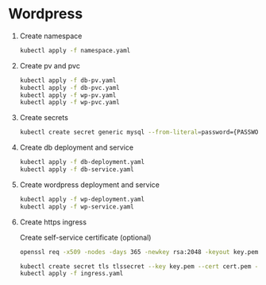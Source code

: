 # Wordpress

1. Create namespace

    ```bash
    kubectl apply -f namespace.yaml
    ```

2. Create pv and pvc

    ```bash
    kubectl apply -f db-pv.yaml
    kubectl apply -f db-pvc.yaml
    kubectl apply -f wp-pv.yaml
    kubectl apply -f wp-pvc.yaml
    ```

3. Create secrets

    ```bash
    kubectl create secret generic mysql --from-literal=password={PASSWORD} -n=wordpress
    ```

4. Create db deployment and service

    ```bash
    kubectl apply -f db-deployment.yaml
    kubectl apply -f db-service.yaml
    ```

5. Create wordpress deployment and service

    ```bash
    kubectl apply -f wp-deployment.yaml
    kubectl apply -f wp-service.yaml
    ```

6. Create https ingress

    Create self-service certificate (optional)

    ```bash
    openssl req -x509 -nodes -days 365 -newkey rsa:2048 -keyout key.pem -out cert.pem -subj "/CN=lesquerra.cat/O=lesquerra.cat"
    ```

    ```bash
    kubectl create secret tls tlssecret --key key.pem --cert cert.pem -n wordpress
    kubectl apply -f ingress.yaml
    ```
